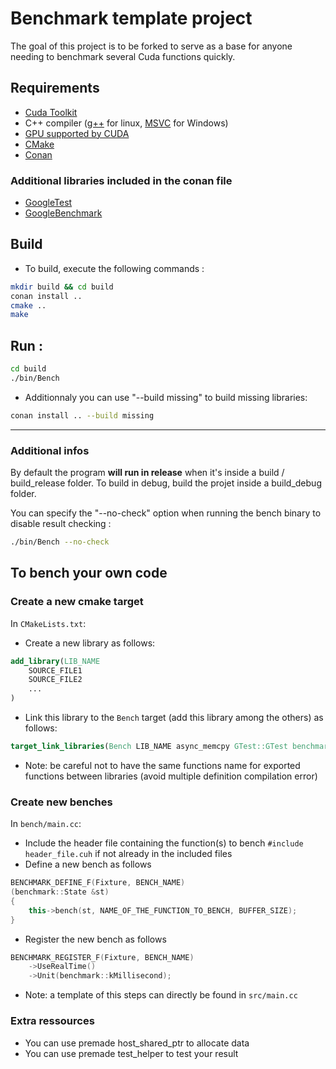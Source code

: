 # Benchmark template project

The goal of this project is to be forked to serve as a base for anyone needing to benchmark several Cuda functions quickly.

## Requirements

* [Cuda Toolkit](https://developer.nvidia.com/cuda-downloads)
* C++ compiler ([g++](https://gcc.gnu.org/) for linux,  [MSVC](https://visualstudio.microsoft.com/downloads/) for Windows)
* [GPU supported by CUDA](https://en.wikipedia.org/wiki/CUDA#GPUs_supported)
* [CMake](https://cmake.org/download/)
* [Conan](https://conan.io/center/)

### Additional libraries included in the conan file

* [GoogleTest](https://github.com/google/googletest)
* [GoogleBenchmark](https://github.com/google/benchmark)

## Build

- To build, execute the following commands :

```bash
mkdir build && cd build
conan install ..
cmake ..
make
```

## Run :

```bash
cd build
./bin/Bench
```

- Additionnaly you can use "--build missing" to build missing libraries:

```bash
conan install .. --build missing
```

---

### Additional infos

By default the program **will run in release** when it's inside a build / build_release folder. To build in debug, build the projet inside a build_debug folder.

You can specify the "--no-check" option when running the bench binary to disable result checking :
```bash
./bin/Bench --no-check
```

## To bench your own code

### Create a new cmake target

In `CMakeLists.txt`:
* Create a new library as follows:
```cmake
add_library(LIB_NAME
	SOURCE_FILE1
	SOURCE_FILE2
	...
)
```
* Link this library to the `Bench` target (add this library among the others) as follows:
```cmake
target_link_libraries(Bench LIB_NAME async_memcpy GTest::GTest benchmark::benchmark TestHelpers)
```
* Note: be careful not to have the same functions name for exported functions between libraries (avoid multiple definition compilation error)

### Create new benches

In `bench/main.cc`:
* Include the header file containing the function(s) to bench `#include header_file.cuh` if not already in the included files
* Define a new bench as follows
```c++
BENCHMARK_DEFINE_F(Fixture, BENCH_NAME)
(benchmark::State &st)
{
    this->bench(st, NAME_OF_THE_FUNCTION_TO_BENCH, BUFFER_SIZE);
}
```
* Register the new bench as follows
```c++
BENCHMARK_REGISTER_F(Fixture, BENCH_NAME)
    ->UseRealTime()
    ->Unit(benchmark::kMillisecond);
```
* Note: a template of this steps can directly be found in `src/main.cc`

### Extra ressources
- You can use premade host_shared_ptr to allocate data
- You can use premade test_helper to test your result
